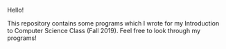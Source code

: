 Hello!

This repository contains some programs which I wrote for my Introduction to Computer Science Class (Fall 2019).
Feel free to look through my programs!
